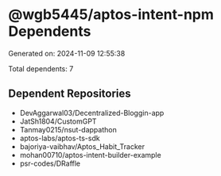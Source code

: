 # @wgb5445/aptos-intent-npm Dependents

Generated on: 2024-11-09 12:55:38

Total dependents: 7

## Dependent Repositories

- DevAggarwal03/Decentralized-Bloggin-app
- JatSh1804/CustomGPT
- Tanmay0215/nsut-dappathon
- aptos-labs/aptos-ts-sdk
- bajoriya-vaibhav/Aptos_Habit_Tracker
- mohan00710/aptos-intent-builder-example
- psr-codes/DRaffle
